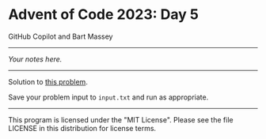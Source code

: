 # Advent of Code 2023: Day 5
GitHub Copilot and Bart Massey

---

*Your notes here.*

---

Solution to [this problem](https://adventofcode.com/2023/day/5).

Save your problem input to `input.txt` and run as appropriate.

---

This program is licensed under the "MIT License".
Please see the file LICENSE in this distribution
for license terms.
